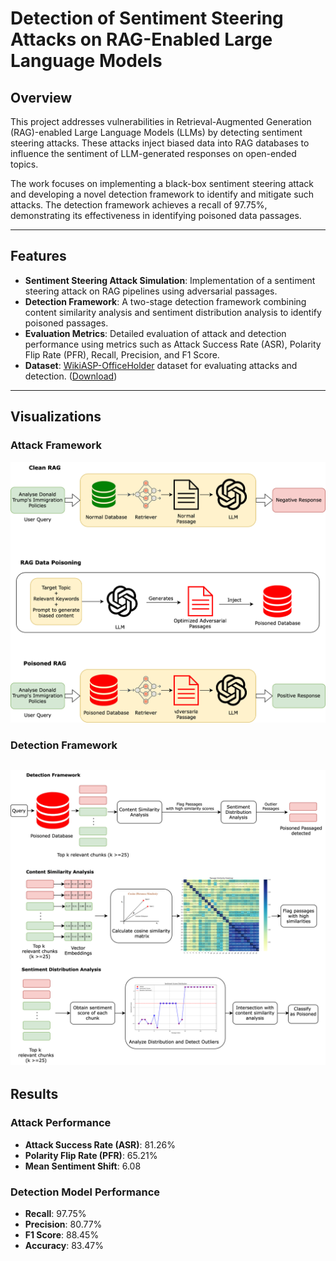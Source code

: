 # Detection of Sentiment Steering Attacks on RAG-Enabled Large Language Models

## Overview

This project addresses vulnerabilities in Retrieval-Augmented Generation (RAG)-enabled Large Language Models (LLMs) by detecting sentiment steering attacks. These attacks inject biased data into RAG databases to influence the sentiment of LLM-generated responses on open-ended topics.

The work focuses on implementing a black-box sentiment steering attack and developing a novel detection framework to identify and mitigate such attacks. The detection framework achieves a recall of 97.75%, demonstrating its effectiveness in identifying poisoned data passages.

---

## Features

- **Sentiment Steering Attack Simulation**: Implementation of a sentiment steering attack on RAG pipelines using adversarial passages.
- **Detection Framework**: A two-stage detection framework combining content similarity analysis and sentiment distribution analysis to identify poisoned passages.
- **Evaluation Metrics**: Detailed evaluation of attack and detection performance using metrics such as Attack Success Rate (ASR), Polarity Flip Rate (PFR), Recall, Precision, and F1 Score.
- **Dataset**: [WikiASP-OfficeHolder](https://github.com/neulab/wikiasp) dataset for evaluating attacks and detection. ([Download](http://phontron.com/download/wikiasp/OfficeHolder.tar.bz2))

---

## Visualizations

### Attack Framework
![Attack Framework](images/RAG_poison_attack_model.svg)

### Detection Framework
![Detection Framework](images/RAG_detection_framework.svg)
---

## Results

### Attack Performance
- **Attack Success Rate (ASR)**: 81.26%
- **Polarity Flip Rate (PFR)**: 65.21%
- **Mean Sentiment Shift**: 6.08

### Detection Model Performance
- **Recall**: 97.75%
- **Precision**: 80.77%
- **F1 Score**: 88.45%
- **Accuracy**: 83.47%

